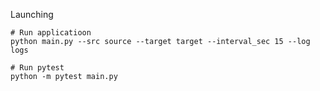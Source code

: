 Launching

```
# Run applicatioon
python main.py --src source --target target --interval_sec 15 --log logs
```

```
# Run pytest
python -m pytest main.py
```